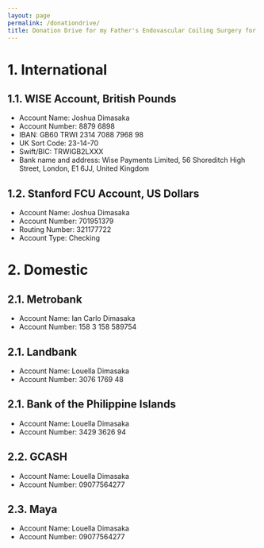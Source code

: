 ```yaml
---
layout: page
permalink: /donationdrive/
title: Donation Drive for my Father's Endovascular Coiling Surgery for His Four Brain Aneurysms 
---
```


# 1. International

## 1.1. WISE Account, British Pounds
- Account Name: Joshua Dimasaka
- Account Number: 8879 6898
- IBAN: GB60 TRWI 2314 7088 7968 98
- UK Sort Code: 23-14-70
- Swift/BIC: TRWIGB2LXXX
- Bank name and address: Wise Payments Limited, 56 Shoreditch High Street, London, E1 6JJ, United Kingdom

## 1.2. Stanford FCU Account, US Dollars
- Account Name: Joshua Dimasaka
- Account Number: 701951379
- Routing Number: 321177722
- Account Type: Checking

# 2. Domestic

## 2.1. Metrobank
- Account Name: Ian Carlo Dimasaka
- Account Number: 158 3 158 589754

## 2.1. Landbank
- Account Name: Louella Dimasaka
- Account Number: 3076 1769 48

## 2.1. Bank of the Philippine Islands
- Account Name: Louella Dimasaka
- Account Number: 3429 3626 94

## 2.2. GCASH
- Account Name: Louella Dimasaka
- Account Number: 09077564277

## 2.3. Maya
- Account Name: Louella Dimasaka
- Account Number: 09077564277